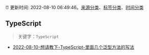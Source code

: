 :alarm_clock: 更新时间: 2022-08-10 06:49:46。[来源分类](../README.md)、[标签分类](../TAGS.md)、[时间分类](../TIMELINE.md)

## TypeScript


> 关键字：`TypeScript`



- [2022-08-10-想请教下-TypeScript-里面几个泛型方法的写法](https://www.v2ex.com/t/871926) 